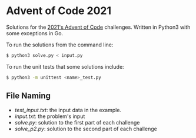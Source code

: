 # Advent of Code 2021

Solutions for the [2021's Advent of Code](https://adventofcode.com/2021) challenges.
Written in Python3 with some exceptions in Go.

To run the solutions from the command line:

```sh
$ python3 solve.py < input.py
```

To run the unit tests that some solutions include:

```sh
$ python3 -m unittest <name>_test.py
```

## File Naming

- _test_input.txt_: the input data in the example.
- _input.txt_: the problem's input
- _solve.py_: solution to the first part of each challenge
- _solve_p2.py_: solution to the second part of each challenge
  